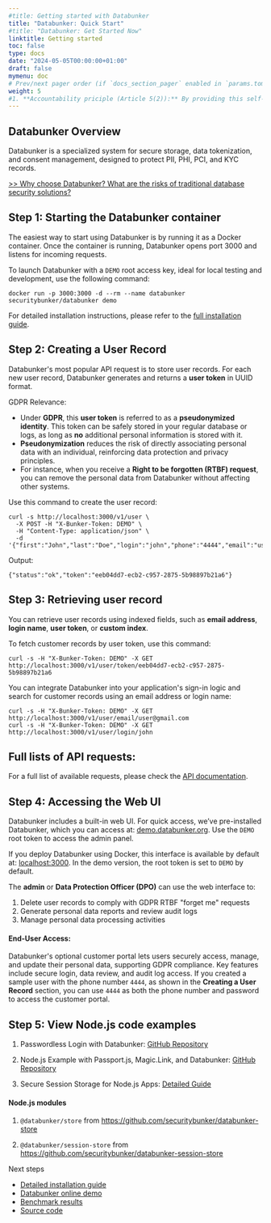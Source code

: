 ```yaml
---
#title: Getting started with Databunker
title: "Databunker: Quick Start"
#title: "Databunker: Get Started Now"
linktitle: Getting started
toc: false
type: docs
date: "2024-05-05T00:00:00+01:00"
draft: false
mymenu: doc
# Prev/next pager order (if `docs_section_pager` enabled in `params.toml`)
weight: 5
#1. **Accountability priciple (Article 5(2)):** By providing this self-service portal, organizations demonstrate their commitment to GDPR principles. All user actions in the portal can be logged, contributing to the demonstration of compliance.
---
```

## Databunker Overview
Databunker is a specialized system for secure storage, data tokenization, and consent management, designed to protect PII, PHI, PCI, and KYC records.

[>> Why choose Databunker? What are the risks of traditional database security solutions?](/doc/introduction/)


## Step 1: Starting the Databunker container
The easiest way to start using Databunker is by running it as a Docker container. Once the container is running, Databunker opens port 3000 and listens for incoming requests.

To launch Databunker with a ``DEMO`` root access key, ideal for local testing and development, use the following command:

```
docker run -p 3000:3000 -d --rm --name databunker securitybunker/databunker demo
```

For detailed installation instructions, please refer to the [full installation guide](/doc/install/).

## Step 2: Creating a User Record

Databunker's most popular API request is to store user records. For each new user record, Databunker generates and returns a **user token** in UUID format.

GDPR Relevance:
* Under **GDPR**, this **user token** is referred to as a **pseudonymized identity**. This token can be safely stored in your regular database or logs, as long as **no** additional personal information is stored with it.
* **Pseudonymization** reduces the risk of directly associating personal data with an individual, reinforcing data protection and privacy principles.
* For instance, when you receive a **Right to be forgotten (RTBF) request**, you can remove the personal data from Databunker without affecting other systems.

Use this command to create the user record:

```
curl -s http://localhost:3000/v1/user \
  -X POST -H "X-Bunker-Token: DEMO" \
  -H "Content-Type: application/json" \
  -d '{"first":"John","last":"Doe","login":"john","phone":"4444","email":"user@gmail.com"}'
```

Output:
```
{"status":"ok","token":"eeb04dd7-ecb2-c957-2875-5b98897b21a6"}
```

## Step 3: Retrieving user record

You can retrieve user records using indexed fields, such as **email address**, **login name**, **user token**, or **custom index**.

To fetch customer records by user token, use this command:
```
curl -s -H "X-Bunker-Token: DEMO" -X GET http://localhost:3000/v1/user/token/eeb04dd7-ecb2-c957-2875-5b98897b21a6
```

You can integrate Databunker into your application's sign-in logic and search for customer records using an email address or login name:

```
curl -s -H "X-Bunker-Token: DEMO" -X GET http://localhost:3000/v1/user/email/user@gmail.com
curl -s -H "X-Bunker-Token: DEMO" -X GET http://localhost:3000/v1/user/login/john
```

## Full lists of API requests:

For a full list of available requests, please check the [API documentation](https://documenter.getpostman.com/view/11310294/Szmcbz32).

## Step 4: Accessing the Web UI

Databunker includes a built-in web UI. For quick access, we’ve pre-installed Databunker, which you can access at: <a href="https://demo.databunker.org/" target="_blank">demo.databunker.org</a>. Use the ``DEMO`` root token to access the admin panel.

If you deploy Databunker using Docker, this interface is available by default at: <a href="http://localhost:3000/" target="_blank">localhost:3000</a>. In the demo version, the root token is set to  ``DEMO`` by default.

The **admin** or **Data Protection Officer (DPO)** can use the web interface to:
1. Delete user records to comply with GDPR RTBF "forget me" requests
1. Generate personal data reports and review audit logs
1. Manage personal data processing activities

#### End-User Access:

Databunker's optional customer portal lets users securely access, manage, and update their personal data, supporting GDPR compliance. Key features include secure login, data review, and audit log access. If you created a sample user with the phone number ``4444``, as shown in the **Creating a User Record** section, you can use ``4444`` as both the phone number and password to access the customer portal.


## Step 5: View Node.js code examples
1. Passwordless Login with Databunker: [GitHub Repository](https://github.com/securitybunker/databunker-nodejs-passwordless-login)

2. Node.js Example with Passport.js, Magic.Link, and Databunker: [GitHub Repository](https://github.com/securitybunker/databunker-nodejs-example)

3. Secure Session Storage for Node.js Apps: [Detailed Guide](https://databunker.org/use-case/secure-session-storage/#databunker-support-for-nodejs)

#### Node.js modules

1. `@databunker/store` from https://github.com/securitybunker/databunker-store

2. `@databunker/session-store` from https://github.com/securitybunker/databunker-session-store

<div class="next-steps">
<p>Next steps</p>
<ul>
<li><a href="/doc/install/">Detailed installation guide</a></li>
<li><a href="/doc/demo/">Databunker online demo</a></li>
<li><a href="/doc/benchmark/">Benchmark results</a></li>
<li><a href="https://github.com/securitybunker/databunker/">Source code</a></li>
</ul></div>
